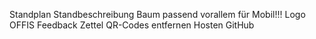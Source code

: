 Standplan
Standbeschreibung
Baum passend vorallem für Mobil!!!
Logo OFFIS
Feedback Zettel
QR-Codes entfernen
Hosten GitHub

